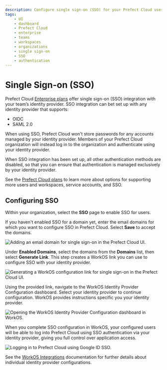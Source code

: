 ```yaml
---
description: Configure single sign-on (SSO) for your Prefect Cloud users.
tags:
    - UI
    - dashboard
    - Prefect Cloud
    - enterprise
    - teams
    - workspaces
    - organizations
    - single sign-on
    - SSO
    - authentication
---
```


# Single Sign-on (SSO) <span class="badge cloud"></span> <span class="badge orgs"></span> <span class="badge enterprise"></span>

Prefect Cloud [Enterprise plans](https://www.prefect.io/pricing) offer single sign-on (SSO) integration with your team’s identity provider. SSO integration can bet set up with any identity provider that supports: 

- OIDC
- SAML 2.0

When using SSO, Prefect Cloud won't store passwords for any accounts managed by your identity provider. Members of your Prefect Cloud organization will instead log in to the organization and authenticate using your identity provider.

When SSO integration has been set up, all other authentication methods are disabled, so that you can ensure that authentication is managed exclusively by your identity provider.

See the [Prefect Cloud plans](https://www.prefect.io/pricing) to learn more about options for supporting more users and workspaces, service accounts, and SSO.

## Configuring SSO

Within your organization, select the **SSO** page to enable SSO for users. 

If you haven't enabled SSO for a domain yet, enter the email domains for which you want to configure SSO in Prefect Cloud. Select **Save** to accept the domains.

![Adding an email domain for single sign-on in the Prefect Cloud UI.](/img/ui/cloud-sso.png)

Under **Enabled Domains**, select the domains from the **Domains** list, then select **Generate Link**. This step creates a WorkOS link you can use to configure SSO with your identity provider.

![Generating a WorkOS configuration link for single sign-on in the Prefect Cloud UI.](/img/ui/cloud-sso-provider.png)

Using the provided link, navigate to the WorkOS Identity Provider Configuration dashboard. Select your identity provider to continue configuration. WorkOS provides instructions specific you your identity provider.

![Opening the WorkOS Identity Provider Configuration dashboard in WorkOS.](/img/ui/cloud-sso-workos.png)

When you complete SSO configuration in WorkOS, your configured users will be able to log into Prefect Cloud using SSO authentication via your identity provider, giving you full control over application access.

![Logging in to Prefect Cloud using Google ID SSO.](/img/ui/cloud-sso-login.png)

See the [WorkOS Integrations](https://workos.com/docs/integrations) documentation for further details about individual identity provider configurations.